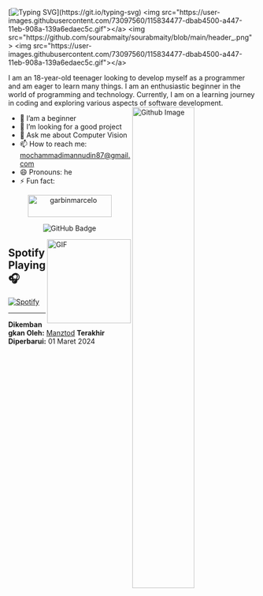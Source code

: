 [![Typing SVG](https://readme-typing-svg.herokuapp.com?font=Trade+Winds&pause=1000&color=00F72F&random=false&width=435&lines=Assalamualaikum+Wr.Wb;Halo+nama+saya+Mochamad+Imannudin.;Bisa+di+panggil+MonD!!)](https://git.io/typing-svg)
<img src="https://user-images.githubusercontent.com/73097560/115834477-dbab4500-a447-11eb-908a-139a6edaec5c.gif"></a>
<img src="https://github.com/sourabmaity/sourabmaity/blob/main/header_.png" >
<img src="https://user-images.githubusercontent.com/73097560/115834477-dbab4500-a447-11eb-908a-139a6edaec5c.gif"></a>

I am an 18-year-old teenager looking to develop myself as a programmer and am eager to learn many things. I am an enthusiastic beginner in the world of programming and technology. Currently, I am on a learning journey in coding and exploring various aspects of software development.
<img width="50%" align="right" alt="Github Image" src="https://raw.githubusercontent.com/onimur/.github/master/.resources/git-header.svg" />

- 🌱 I’am a beginner
- 🤔 I’m looking for a good project
- 💬 Ask me about Computer Vision
- 📫 How to reach me: [mochammadimannudin87@gmail.com](mailto:mochammadimannudin87@gmail.com)
- 😄 Pronouns: he
- ⚡ Fun fact:

<div align="center">
<a href="https://saweria.co/Manztod" target="_blank"><img src="https://user-images.githubusercontent.com/26188697/180601310-e82c63e4-412b-4c36-b7b5-7ba713c80380.png" height="45" width="170" alt="garbinmarcelo" /></a></div>

<p align='center'><img src="https://img.shields.io/github/followers/Manztod?label=Followers&style=social" alt="GitHub Badge"></a>
</p>


<img align="right" alt="GIF" height="170px" src="https://media.giphy.com/media/J5B1Y8QZnzXXbLQIBu/giphy.gif" />

## Spotify Playing 🎧

[![Spotify](https://novatorem2-alpha.vercel.app/api/spotify)](https://open.spotify.com/user/31gni4ewsvkvnsyb4xcswkr6j5xq)

---

**Dikembangkan Oleh:** [Manztod](https://github.com/Manztod)
**Terakhir Diperbarui:** 01 Maret 2024
